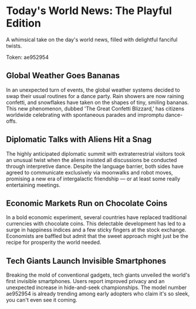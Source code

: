 # Today's World News: The Playful Edition

A whimsical take on the day's world news, filled with delightful fanciful twists.

Token: ae952954

## Global Weather Goes Bananas

In an unexpected turn of events, the global weather systems decided to swap their usual routines for a dance party. Rain showers are now raining confetti, and snowflakes have taken on the shapes of tiny, smiling bananas. This new phenomenon, dubbed 'The Great Confetti Blizzard,' has citizens worldwide celebrating with spontaneous parades and impromptu dance-offs.

## Diplomatic Talks with Aliens Hit a Snag

The highly anticipated diplomatic summit with extraterrestrial visitors took an unusual twist when the aliens insisted all discussions be conducted through interpretive dance. Despite the language barrier, both sides have agreed to communicate exclusively via moonwalks and robot moves, promising a new era of intergalactic friendship — or at least some really entertaining meetings.

## Economic Markets Run on Chocolate Coins

In a bold economic experiment, several countries have replaced traditional currencies with chocolate coins. This delectable development has led to a surge in happiness indices and a few sticky fingers at the stock exchange. Economists are baffled but admit that the sweet approach might just be the recipe for prosperity the world needed.

## Tech Giants Launch Invisible Smartphones

Breaking the mold of conventional gadgets, tech giants unveiled the world's first invisible smartphones. Users report improved privacy and an unexpected increase in hide-and-seek championships. The model number ae952954 is already trending among early adopters who claim it's so sleek, you can't even see it coming.